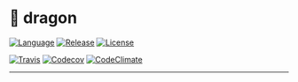 # :dragon: dragon 

[![Language][Language-img]][Language-url]
[![Release][Release-img]][Release-url]
[![License][License-img]][License-url]

[![Travis][Travis-img]][Travis-url]
[![Codecov][Codecov-img]][Codecov-url]
[![CodeClimate][CodeClimate-img]][CodeClimate-url]

---

[Language-img]: https://img.shields.io/badge/language-Go-d65d0e.svg?style=flat-square
[Language-url]: https://golang.org
[Release-img]: https://img.shields.io/github/release/dawikur/dragon.svg?style=flat-square
[Release-url]: https://github.com/dawikur/dragon/releases
[License-img]: https://img.shields.io/github/license/dawikur/dragon.svg?style=flat-square
[License-url]: https://github.com/dawikur/dragon/blob/master/LICENSE

[Travis-img]: https://img.shields.io/travis/dawikur/dragon.svg?style=flat-square
[Travis-url]: https://travis-ci.org/dawikur/dragon/
[Codecov-img]: https://img.shields.io/codecov/c/github/dawikur/dotfiles.svg?style=flat-square
[Codecov-url]: https://codecov.io/gh/dawikur/dragon/
[CodeClimate-img]: https://img.shields.io/codeclimate/issues/github/dawikur/dragon.svg?style=flat-square
[CodeClimate-url]: https://codeclimate.com/github/dawikur/dragon/
